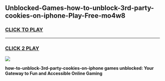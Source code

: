 
## Unblocked-Games-how-to-unblock-3rd-party-cookies-on-iphone-Play-Free-mo4w8
<h3>
<a href="https://premium76.site?title=how-to-unblock-3rd-party-cookies-on-iphone&ref=10A">CLICK TO PLAY</a></h3>
<hr>

<h3>
<a href="https://premium76.site?title=how-to-unblock-3rd-party-cookies-on-iphone&ref=10A">CLICK 2 PLAY</a>
  
</h3>

<a href="https://premium76.site?title=how-to-unblock-3rd-party-cookies-on-iphone&ref=10A"><img src="https://clearcache.store/games.png"></a>


**how-to-unblock-3rd-party-cookies-on-iphone games unblocked: Your Gateway to Fun and Accessible Online Gaming**

